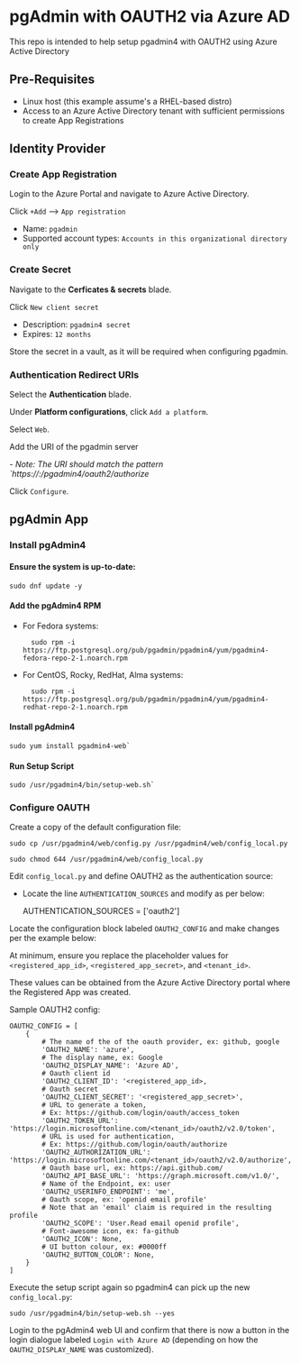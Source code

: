 # pgAdmin with OAUTH2 via Azure AD

This repo is intended to help setup pgadmin4 with OAUTH2 using Azure Active Directory

## Pre-Requisites

- Linux host (this example assume's a RHEL-based distro)
- Access to an Azure Active Directory tenant with sufficient permissions to create App Registrations

## Identity Provider

### Create App Registration

Login to the Azure Portal and navigate to Azure Active Directory.

Click `+Add` --> `App registration`

- Name: `pgadmin`
- Supported account types: `Accounts in this organizational directory only`

### Create Secret

Navigate to the **Cerficates & secrets** blade.

Click `New client secret`

- Description: `pgadmin4 secret`
- Expires: `12 months`

Store the secret in a vault, as it will be required when configuring pgadmin.

### Authentication Redirect URIs

Select the **Authentication** blade.

Under **Platform configurations**, click `Add a platform`.

Select `Web`.

Add the URI of the pgadmin server

*- Note: The URI should match the pattern `https://<host>:<port>/pgadmin4/oauth2/authorize*

Click `Configure`.

## pgAdmin App

### Install pgAdmin4

#### Ensure the system is up-to-date: 

    sudo dnf update -y

#### Add the pgAdmin4 RPM

- For Fedora systems:

        sudo rpm -i https://ftp.postgresql.org/pub/pgadmin/pgadmin4/yum/pgadmin4-fedora-repo-2-1.noarch.rpm

- For CentOS, Rocky, RedHat, Alma systems:

        sudo rpm -i https://ftp.postgresql.org/pub/pgadmin/pgadmin4/yum/pgadmin4-redhat-repo-2-1.noarch.rpm

#### Install pgAdmin4

    sudo yum install pgadmin4-web`

#### Run Setup Script

    sudo /usr/pgadmin4/bin/setup-web.sh`

### Configure OAUTH

Create a copy of the default configuration file:

    sudo cp /usr/pgadmin4/web/config.py /usr/pgadmin4/web/config_local.py

    sudo chmod 644 /usr/pgadmin4/web/config_local.py

Edit `config_local.py` and define OAUTH2 as the authentication source:

- Locate the line `AUTHENTICATION_SOURCES` and modify as per below:

    AUTHENTICATION_SOURCES = ['oauth2']

Locate the configuration block labeled `OAUTH2_CONFIG` and make changes per the example below:

At minimum, ensure you replace the placeholder values for `<registered_app_id>`, `<registered_app_secret>`, and `<tenant_id>`.

These values can be obtained from the Azure Active Directory portal where the Registered App was created.

Sample OAUTH2 config:

    OAUTH2_CONFIG = [
        {
            # The name of the of the oauth provider, ex: github, google
            'OAUTH2_NAME': 'azure',
            # The display name, ex: Google
            'OAUTH2_DISPLAY_NAME': 'Azure AD',
            # Oauth client id
            'OAUTH2_CLIENT_ID': '<registered_app_id>,
            # Oauth secret
            'OAUTH2_CLIENT_SECRET': '<registered_app_secret>',
            # URL to generate a token,
            # Ex: https://github.com/login/oauth/access_token
            'OAUTH2_TOKEN_URL': 'https://login.microsoftonline.com/<tenant_id>/oauth2/v2.0/token',
            # URL is used for authentication,
            # Ex: https://github.com/login/oauth/authorize
            'OAUTH2_AUTHORIZATION_URL': 'https://login.microsoftonline.com/<tenant_id>/oauth2/v2.0/authorize',
            # Oauth base url, ex: https://api.github.com/
            'OAUTH2_API_BASE_URL': 'https://graph.microsoft.com/v1.0/',
            # Name of the Endpoint, ex: user
            'OAUTH2_USERINFO_ENDPOINT': 'me',
            # Oauth scope, ex: 'openid email profile'
            # Note that an 'email' claim is required in the resulting profile
            'OAUTH2_SCOPE': 'User.Read email openid profile',
            # Font-awesome icon, ex: fa-github
            'OAUTH2_ICON': None,
            # UI button colour, ex: #0000ff
            'OAUTH2_BUTTON_COLOR': None,
        }
    ]

Execute the setup script again so pgadmin4 can pick up the new `config_local.py`:

    sudo /usr/pgadmin4/bin/setup-web.sh --yes

Login to the pgAdmin4 web UI and confirm that there is now a button in the login dialogue labeled `Login with Azure AD` (depending on how the `OAUTH2_DISPLAY_NAME` was customized).
